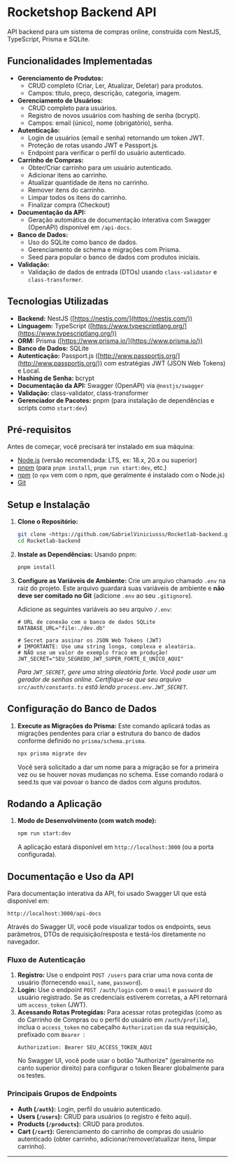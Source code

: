 # Rocketshop Backend API

API backend para um sistema de compras online, construída com NestJS, TypeScript, Prisma e SQLite.

## Funcionalidades Implementadas

* **Gerenciamento de Produtos:**
    * CRUD completo (Criar, Ler, Atualizar, Deletar) para produtos.
    * Campos: título, preço, descrição, categoria, imagem.
* **Gerenciamento de Usuários:**
    * CRUD completo para usuários.
    * Registro de novos usuários com hashing de senha (bcrypt).
    * Campos: email (único), nome (obrigatório), senha.
* **Autenticação:**
    * Login de usuários (email e senha) retornando um token JWT.
    * Proteção de rotas usando JWT e Passport.js.
    * Endpoint para verificar o perfil do usuário autenticado.
* **Carrinho de Compras:**
    * Obter/Criar carrinho para um usuário autenticado.
    * Adicionar itens ao carrinho.
    * Atualizar quantidade de itens no carrinho.
    * Remover itens do carrinho.
    * Limpar todos os itens do carrinho.
    * Finalizar compra (Checkout)
* **Documentação da API:**
    * Geração automática de documentação interativa com Swagger (OpenAPI) disponível em `/api-docs`.
* **Banco de Dados:**
    * Uso do SQLite como banco de dados.
    * Gerenciamento de schema e migrações com Prisma.
    * Seed para popular o banco de dados com produtos iniciais.
* **Validação:**
    * Validação de dados de entrada (DTOs) usando `class-validator` e `class-transformer`.

## Tecnologias Utilizadas

* **Backend:** NestJS ([https://nestjs.com/](https://nestjs.com/))
* **Linguagem:** TypeScript ([https://www.typescriptlang.org/](https://www.typescriptlang.org/))
* **ORM:** Prisma ([https://www.prisma.io/](https://www.prisma.io/))
* **Banco de Dados:** SQLite
* **Autenticação:** Passport.js ([http://www.passportjs.org/](http://www.passportjs.org/)) com estratégias JWT (JSON Web Tokens) e Local.
* **Hashing de Senha:** bcrypt
* **Documentação da API:** Swagger (OpenAPI) via `@nestjs/swagger`
* **Validação:** class-validator, class-transformer
* **Gerenciador de Pacotes:** pnpm (para instalação de dependências e scripts como `start:dev`)

## Pré-requisitos

Antes de começar, você precisará ter instalado em sua máquina:
* [Node.js](https://nodejs.org/) (versão recomendada: LTS, ex: 18.x, 20.x ou superior)
* [pnpm](https://pnpm.io/installation) (para `pnpm install`, `pnpm run start:dev`, etc.)
* [npm](https://www.npmjs.com/get-npm) (o `npx` vem com o npm, que geralmente é instalado com o Node.js)
* [Git](https://git-scm.com/)

## Setup e Instalação

1.  **Clone o Repositório:**
    ```bash
    git clone <https://github.com/GabrielViniciusss/Rocketlab-backend.git>
    cd Rocketlab-backend
    ```

2.  **Instale as Dependências:**
    Usando pnpm:
    ```bash
    pnpm install
    ```

3.  **Configure as Variáveis de Ambiente:**
    Crie um arquivo chamado `.env` na raiz do projeto. Este arquivo guardará suas variáveis de ambiente e **não deve ser comitado no Git** (adicione `.env` ao seu `.gitignore`).

    Adicione as seguintes variáveis ao seu arquivo `/.env`:
    ```env
    # URL de conexão com o banco de dados SQLite
    DATABASE_URL="file:./dev.db"

    # Secret para assinar os JSON Web Tokens (JWT)
    # IMPORTANTE: Use uma string longa, complexa e aleatória.
    # NÃO use um valor de exemplo fraco em produção!
    JWT_SECRET="SEU_SEGREDO_JWT_SUPER_FORTE_E_UNICO_AQUI"
    ```
    *Para `JWT_SECRET`, gere uma string aleatória forte. Você pode usar um gerador de senhas online.*
    *Certifique-se que seu arquivo `src/auth/constants.ts` está lendo `process.env.JWT_SECRET`.*

## Configuração do Banco de Dados

1.  **Execute as Migrações do Prisma:**
    Este comando aplicará todas as migrações pendentes para criar a estrutura do banco de dados conforme definido no `prisma/schema.prisma`.
    ```bash
    npx prisma migrate dev
    ```
    Você será solicitado a dar um nome para a migração se for a primeira vez ou se houver novas mudanças no schema. Esse comando rodará o seed.ts que vai povoar o banco
    de dados com alguns produtos.

## Rodando a Aplicação

1.  **Modo de Desenvolvimento (com watch mode):**
    ```bash
    npm run start:dev
    ```
    A aplicação estará disponível em `http://localhost:3000` (ou a porta configurada).

## Documentação e Uso da API

Para documentação interativa da API, foi usado Swagger UI que está disponível em:

`http://localhost:3000/api-docs`

Através do Swagger UI, você pode visualizar todos os endpoints, seus parâmetros, DTOs de requisição/resposta e testá-los diretamente no navegador.

### Fluxo de Autenticação

1.  **Registro:** Use o endpoint `POST /users` para criar uma nova conta de usuário (fornecendo `email`, `name`, `password`).
2.  **Login:** Use o endpoint `POST /auth/login` com o `email` e `password` do usuário registrado. Se as credenciais estiverem corretas, a API retornará um `access_token` (JWT).
3.  **Acessando Rotas Protegidas:** Para acessar rotas protegidas (como as do Carrinho de Compras ou o perfil do usuário em `/auth/profile`), inclua o `access_token` no cabeçalho `Authorization` da sua requisição, prefixado com `Bearer `:
    ```
    Authorization: Bearer SEU_ACCESS_TOKEN_AQUI
    ```
    No Swagger UI, você pode usar o botão "Authorize" (geralmente no canto superior direito) para configurar o token Bearer globalmente para os testes.

### Principais Grupos de Endpoints

* **Auth (`/auth`):** Login, perfil do usuário autenticado.
* **Users (`/users`):** CRUD para usuários (o registro é feito aqui).
* **Products (`/products`):** CRUD para produtos.
* **Cart (`/cart`):** Gerenciamento do carrinho de compras do usuário autenticado (obter carrinho, adicionar/remover/atualizar itens, limpar carrinho).

---
